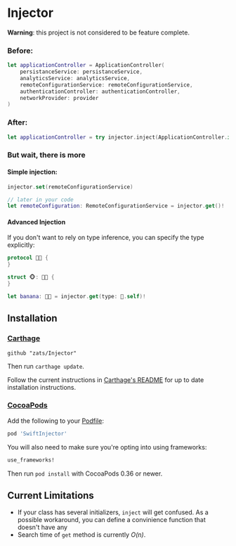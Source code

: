 # Injector

**Warning**: this project is not considered to be feature complete.

### Before:

```swift
let applicationController = ApplicationController(
	persistanceService: persistanceService,
	analyticsService: analyticsService,
	remoteConfigurationService: remoteConfigurationService,
	authenticationController: authenticationController,
	networkProvider: provider
)
```

### After:

```swift
let applicationController = try injector.inject(ApplicationController.init)
```

### But wait, there is more

#### Simple injection:

```swift
injector.set(remoteConfigurationService)

// later in your code
let remoteConfiguration: RemoteConfigurationService = injector.get()!
```

#### Advanced Injection

If you don't want to rely on type inference, you can specify the type explicitly:

```swift
protocol 🍌💕 {
}

struct 🐵: 🍌💕 {
}

let banana: 🍌💕 = injector.get(type: 🐨.self)!
```


## Installation ##

### [Carthage]

[Carthage]: https://github.com/Carthage/Carthage

```
github "zats/Injector"
```

Then run `carthage update`.

Follow the current instructions in [Carthage's README][carthage-installation]
for up to date installation instructions.

[carthage-installation]: https://github.com/Carthage/Carthage#adding-frameworks-to-an-application

### [CocoaPods]

[CocoaPods]: http://cocoapods.org

Add the following to your [Podfile](http://guides.cocoapods.org/using/the-podfile.html):

```ruby
pod 'SwiftInjector'
```

You will also need to make sure you're opting into using frameworks:

```ruby
use_frameworks!
```

Then run `pod install` with CocoaPods 0.36 or newer.

## Current Limitations

* If your class has several initializers, `inject` will get confused. As a possible workaround, you can define a convinience function that doesn't have any 
* Search time of `get` method is currently *O(n)*.